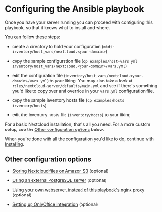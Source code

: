 # Configuring the Ansible playbook

Once you have your server running you can proceed with configuring this playbook, so that it knows what to install and where.

You can follow these steps:

- create a directory to hold your configuration (`mkdir inventory/host_vars/nextcloud.<your-domain>`)

- copy the sample configuration file (`cp examples/host-vars.yml inventory/host_vars/nextcloud.<your-domain>/vars.yml`)

- edit the configuration file (`inventory/host_vars/nextcloud.<your-domain>/vars.yml`) to your liking. You may also take a look at `roles/nextcloud-server/defaults/main.yml` and see if there's something you'd like to copy over and override in your `vars.yml` configuration file.

- copy the sample inventory hosts file (`cp examples/hosts inventory/hosts`)

- edit the inventory hosts file (`inventory/hosts`) to your liking


For a basic Nextcloud installation, that's all you need.
For a more custom setup, see the [Other configuration options](#other-configuration-options) below.

When you're done with all the configuration you'd like to do, continue with [Installing](installing.md).


## Other configuration options

- [Storing Nextcloud files on Amazon S3](configuring-playbook-s3.md) (optional)

- [Using an external PostgreSQL server](configuring-playbook-external-postgres.md) (optional)

- [Using your own webserver, instead of this playbook's nginx proxy](configuring-playbook-own-webserver.md) (optional)

- [Setting up OnlyOffice integration](configuring-playbook-onlyoffice.md) (optional)